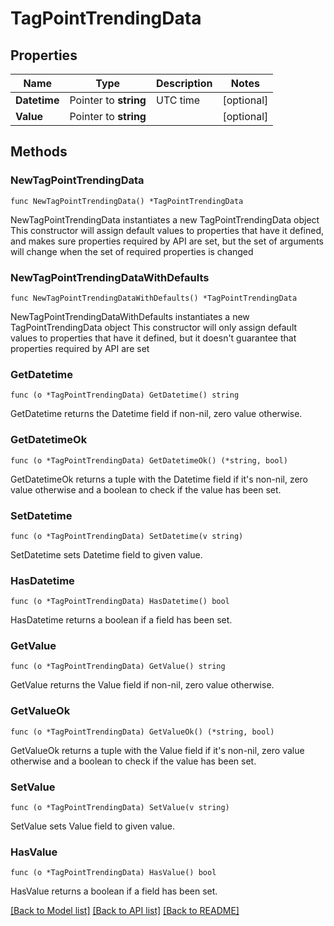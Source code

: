 # TagPointTrendingData

## Properties

Name | Type | Description | Notes
------------ | ------------- | ------------- | -------------
**Datetime** | Pointer to **string** | UTC time | [optional] 
**Value** | Pointer to **string** |  | [optional] 

## Methods

### NewTagPointTrendingData

`func NewTagPointTrendingData() *TagPointTrendingData`

NewTagPointTrendingData instantiates a new TagPointTrendingData object
This constructor will assign default values to properties that have it defined,
and makes sure properties required by API are set, but the set of arguments
will change when the set of required properties is changed

### NewTagPointTrendingDataWithDefaults

`func NewTagPointTrendingDataWithDefaults() *TagPointTrendingData`

NewTagPointTrendingDataWithDefaults instantiates a new TagPointTrendingData object
This constructor will only assign default values to properties that have it defined,
but it doesn't guarantee that properties required by API are set

### GetDatetime

`func (o *TagPointTrendingData) GetDatetime() string`

GetDatetime returns the Datetime field if non-nil, zero value otherwise.

### GetDatetimeOk

`func (o *TagPointTrendingData) GetDatetimeOk() (*string, bool)`

GetDatetimeOk returns a tuple with the Datetime field if it's non-nil, zero value otherwise
and a boolean to check if the value has been set.

### SetDatetime

`func (o *TagPointTrendingData) SetDatetime(v string)`

SetDatetime sets Datetime field to given value.

### HasDatetime

`func (o *TagPointTrendingData) HasDatetime() bool`

HasDatetime returns a boolean if a field has been set.

### GetValue

`func (o *TagPointTrendingData) GetValue() string`

GetValue returns the Value field if non-nil, zero value otherwise.

### GetValueOk

`func (o *TagPointTrendingData) GetValueOk() (*string, bool)`

GetValueOk returns a tuple with the Value field if it's non-nil, zero value otherwise
and a boolean to check if the value has been set.

### SetValue

`func (o *TagPointTrendingData) SetValue(v string)`

SetValue sets Value field to given value.

### HasValue

`func (o *TagPointTrendingData) HasValue() bool`

HasValue returns a boolean if a field has been set.


[[Back to Model list]](../README.md#documentation-for-models) [[Back to API list]](../README.md#documentation-for-api-endpoints) [[Back to README]](../README.md)


